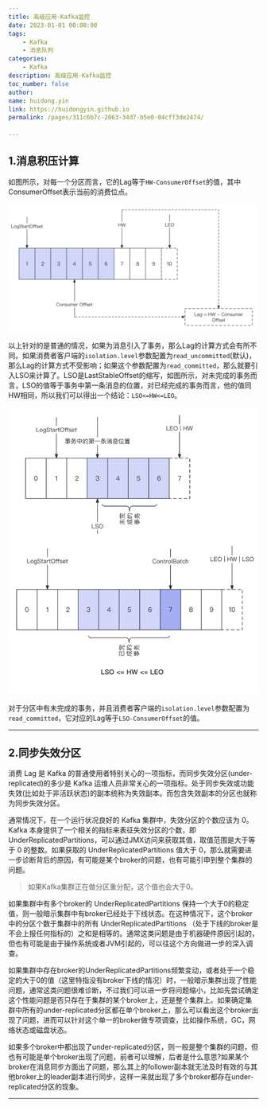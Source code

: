 ```yaml
---
title: 高级应用-Kafka监控
date: 2023-01-01 00:00:00
tags:
    - Kafka
    - 消息队列
categories:
    - Kafka
description: 高级应用-Kafka监控
toc_number: false
author:
name: huidong.yin
link: https://huidongyin.github.io
permalink: /pages/311c6b7c-2063-34d7-b5e0-04cff3de2474/

---
```


## 1.消息积压计算

如图所示，对每一个分区而言，它的Lag等于`HW-ConsumerOffset`的值，其中ConsumerOffset表示当前的消费位点。

![](https://raw.githubusercontent.com/huidongyin/DrawingBed/main/Zookeeper/202312162103959.png)

以上针对的是普通的情况，如果为消息引入了事务，那么Lag的计算方式会有所不同。如果消费者客户端的`isolation.level`参数配置为`read_uncommitted`(默认)，那么Lag的计算方式不受影响；如果这个参数配置为`read_committed`，那么就要引入LSO来计算了。LSO是LastStableOffset的缩写，如图所示，对未完成的事务而言，LSO的值等于事务中第一条消息的位置，对已经完成的事务而言，他的值同HW相同，所以我们可以得出一个结论：`LSO<=HW<=LEO`。

![](https://raw.githubusercontent.com/huidongyin/DrawingBed/main/Zookeeper/202312162103432.png)

对于分区中有未完成的事务，并且消费者客户端的`isolation.level`参数配置为`read_committed`，它对应的Lag等于`LSO-ConsumerOffset`的值。

---

## 2.同步失效分区

消费 Lag 是 Kafka 的普通使用者特别关心的一项指标，而同步失效分区(under-replicated)的多少是 Kafka 运维人员非常关心的一项指标。处于同步失效或功能失效(比如处于非活跃状态)的副本统称为失效副本。而包含失效副本的分区也就称为同步失效分区。

通常情况下，在一个运行状况良好的 Kafka 集群中，失效分区的个数应该为 0。Kafka 本身提供了一个相关的指标来表征失效分区的个数，即 UnderReplicatedPartitions，可以通过JMX访问来获取其值，取值范围是大于等于 0 的整数。如果获取的 UnderReplicatedPartitions 值大于 0，那么就需要进一步诊断背后的原因，有可能是某个broker的问题，也有可能引申到整个集群的问题。

> 如果Kafka集群正在做分区重分配，这个值也会大于0。

如果集群中有多个broker的 UnderReplicatedPartitions 保持一个大于0的稳定值，则一般暗示集群中有broker已经处于下线状态。在这种情况下，这个broker中的分区个数于集群中的所有 UnderReplicatedPartitions （处于下线的broker是不会上报任何指标的）之和是相等的。通常这类问题是由于机器硬件原因引起的，但也有可能是由于操作系统或者JVM引起的，可以往这个方向做进一步的深入调查。

如果集群中存在broker的UnderReplicatedPartitions频繁变动，或者处于一个稳定的大于0的值（这里特指没有broker下线的情况）时，一般暗示集群出现了性能问题，通常这类问题很难诊断，不过我们可以进一步将问题缩小，比如先尝试确定这个性能问题是否只存在于集群的某个broker上，还是整个集群上。如果确定集群中所有的under-replicated分区都在单个broker上，那么可以看出这个broker出现了问题，进而可以针对这个单一的broker做专项调查，比如操作系统，GC，网络状态或磁盘状态。

如果多个broker中都出现了under-replicated分区，则一般是整个集群的问题，但也有可能是单个broker出现了问题，前者可以理解，后者是什么意思?如果某个broker在消息同步方面出了问题，那么其上的follower副本就无法及时有效的与其他broker上的leader副本进行同步，这样一来就出现了多个broker都存在under-replicated分区的现象。

---

